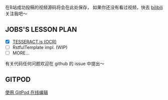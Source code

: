 在B站成功投稿的视频源码将会在此处保存，
如果你还没有看过视频，快去 [bilibili](https://space.bilibili.com/16010275)
关注我吧～

## JOBS'S LESSON PLAN
- [x] [TESSERACT.js (OCR)](https://www.bilibili.com/video/BV1v54y1z7dp)
- [ ] RstfulTemplate impl. (WIP)
- [ ] MORE...

有关代码任何问题欢迎在 github 的 issue 中提出～


## GITPOD

[使用 GitPod 在线编辑](https://gitpod.io/#https://github.com/4everlynn/snippet-of-jobs)
